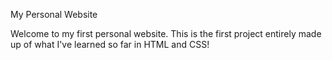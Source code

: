 My Personal Website

Welcome to my first personal website. This is the first project entirely made up of what I've learned so far in HTML and CSS! 